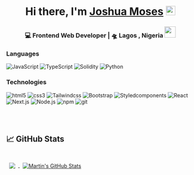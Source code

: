<div align="center">
   <h1>Hi there, I'm <a href="https://joshua-moses.netlify.app/">Joshua Moses</a> <img src="https://media.giphy.com/media/hvRJCLFzcasrR4ia7z/giphy.gif" width="25px"> </h1>
</div>


<div align="center">
<h3> 💻 Frontend Web Developer | 🛸 Lagos , Nigeria <img src="https://media.giphy.com/media/WUlplcMpOCEmTGBtBW/giphy.gif" width="30"></h3>
</div>

### Languages

![JavaScript](https://img.shields.io/badge/-JavaScript-000?&logo=JavaScript)
![TypeScript](https://img.shields.io/badge/-TypeScript-000?&logo=TypeScript)
![Solidity](https://img.shields.io/badge/-Solidity-000?&logo=Solidity)
![Python](https://img.shields.io/badge/-Python-000?&logo=Python)

### Technologies

![html5](https://img.shields.io/badge/-html5-000?&logo=html5)
![css3](https://img.shields.io/badge/-css3-000?&logo=Css3)
![Tailwindcss](https://img.shields.io/badge/-Tailwindcss-000?&logo=Tailwindcss)
![Bootstrap](https://img.shields.io/badge/-Bootstrap-000?&logo=Bootstrap)
![Styledcomponents](https://img.shields.io/badge/-Styledcomponents-000?&logo=Styledcomponents)
![React](https://img.shields.io/badge/-React-000?&logo=React)
![Next.js](https://img.shields.io/badge/-Next.js-000?&logo=Next.js)
![Node.js](https://img.shields.io/badge/-Node.js-000?&logo=node.js)
![npm](https://img.shields.io/badge/-npm-000?&logo=npm)
![git](https://img.shields.io/badge/-git-000?&logo=git)

<br>
<br>

## &#x1f4c8; GitHub Stats

<br>

<a href="https://github.com/J0shcodes">
  <img align="center" style="margin:0.5rem" src="https://github-readme-stats.vercel.app/api/top-langs/?username=J0shcodes&hide=html,css&title_color=b7b7bb&text_color=c9cacc&icon_color=4AB197&bg_color=020d06" />
</a>

<a href="https://github.com/J0shcodes">
  <img align="center" style="margin:0.5rem" src="https://github-readme-stats.vercel.app/api?username=J0shcodes&show_icons=true&line_height=27&count_private=true&title_color=b7b7bb&text_color=c9cacc&icon_color=4AB097&bg_color=020d06" alt="Martin's GitHub Stats" />
</a>

<br>
<br>

<!--
**J0shcodes/J0shcodes** is a ✨ _special_ ✨ repository because its `README.md` (this file) appears on your GitHub profile.

Here are some ideas to get you started:

- 🔭 I’m currently working on ...
- 🌱 I’m currently learning ...
- 👯 I’m looking to collaborate on ...
- 🤔 I’m looking for help with ...
- 💬 Ask me about ...
- 📫 How to reach me: ...
- 😄 Pronouns: ...
- ⚡ Fun fact: ...
-->

